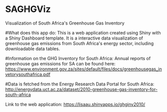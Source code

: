 # SAGHGViz
Visualization of South Africa's Greenhouse Gas Inventory

#What does this app do:
This is a web application created using Shiny with a Shiny Dashboard template. It is a interactive data visualization of greenhouse gas emissions from South Africa's energy sector, including downloadable data tables.

#Information on the GHG Inventory for South Africa:
Annual reports of greenhouse gas emissions for SA can be found here: https://www.environment.gov.za/sites/default/files/docs/greenhousegas_invetorysouthafrica.pdf

#Data is fetched from the Energy Research Data Portal for South Africa:
http://energydata.uct.ac.za/dataset/2010-greenhouse-gas-inventory-for-south-africa

Link to the web application: https://lisaau.shinyapps.io/ghginv2010/
